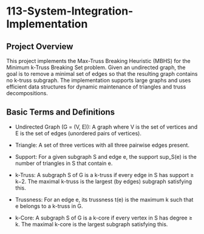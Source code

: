 # 113-System-Integration-Implementation
## Project Overview

This project implements the Max-Truss Breaking Heuristic (MBHS) for the Minimum k-Truss Breaking Set problem. Given an undirected graph, the goal is to remove a minimal set of edges so that the resulting graph contains no k-truss subgraph. The implementation supports large graphs and uses efficient data structures for dynamic maintenance of triangles and truss decompositions.

## Basic Terms and Definitions

- Undirected Graph (G = (V, E)): A graph where V is the set of vertices and E is the set of edges (unordered pairs of vertices).

- Triangle: A set of three vertices with all three pairwise edges present.

- Support: For a given subgraph S and edge e, the support sup_S(e) is the number of triangles in S that contain e.

- k-Truss: A subgraph S of G is a k-truss if every edge in S has support ≥ k−2. The maximal k-truss is the largest (by edges) subgraph satisfying this.

- Trussness: For an edge e, its trussness t(e) is the maximum k such that e belongs to a k-truss in G.

- k-Core: A subgraph S of G is a k-core if every vertex in S has degree ≥ k. The maximal k-core is the largest subgraph satisfying this.
